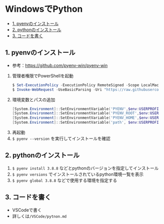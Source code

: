 # WindowsでPython

- [1. pyenvのインストール](#1-pyenvのインストール)
- [2. pythonのインストール](#2-pythonのインストール)
- [3. コードを書く](#3-コードを書く)

## 1. pyenvのインストール
- 参考：https://github.com/pyenv-win/pyenv-win

1. 管理者権限でPowerShellを起動
   ```PowerSHell
   $ Set-ExecutionPolicy -ExecutionPolicy RemoteSigned -Scope LocalMachine
   $ Invoke-WebRequest -UseBasicParsing -Uri "https://raw.githubusercontent.com/pyenv-win/pyenv-win/master/pyenv-win/install-pyenv-win.ps1" -OutFile "./install-pyenv-win.ps1"; &"./install-pyenv-win.ps1"
   ```
2. 環境変数とパスの追加
    ```PowerShell
    [System.Environment]::SetEnvironmentVariable('PYENV',$env:USERPROFILE + "\.pyenv\pyenv-win\","User")
    [System.Environment]::SetEnvironmentVariable('PYENV_ROOT',$env:USERPROFILE + "\.pyenv\pyenv-win\","User")
    [System.Environment]::SetEnvironmentVariable('PYENV_HOME',$env:USERPROFILE + "\.pyenv\pyenv-win\","User")
    [System.Environment]::SetEnvironmentVariable('path', $env:USERPROFILE + "\.pyenv\pyenv-win\bin;" + $env:USERPROFILE + "\.pyenv\pyenv-win\shims;" + [System.Environment]::GetEnvironmentVariable('path', "User"),"User")
    ```
3. 再起動
4. `$ pyenv --version` を実行してインストールを確認

## 2. pythonのインストール
1. `$ pyenv install 3.8.8` などとpythonのバージョンを指定してインストール
2. `$ pyenv versions` でインストールされているpython環境一覧を表示
3. `$ pyenv global 3.8.8` などで使用する環境を指定する

## 3. コードを書く
- VSCodeで書く
- 詳しくは`/VSCode/pytnon.md`